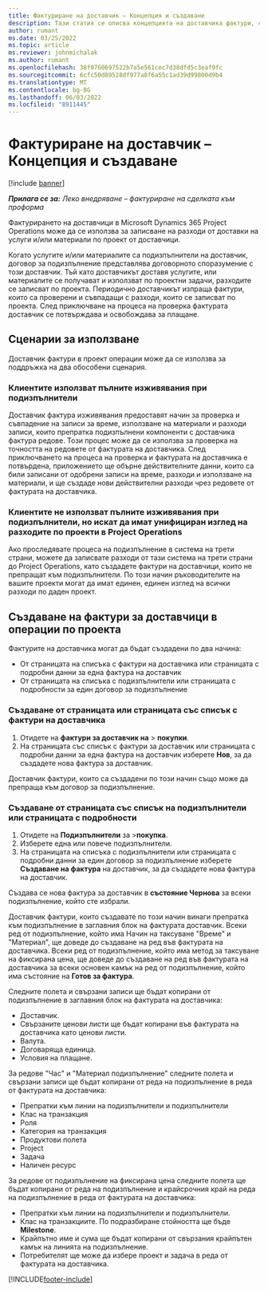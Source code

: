 ```yaml
---
title: Фактуриране на доставчик – Концепция и създаване
description: Тази статия се описва концепцията на доставчика фактури, сценарии за използване и как да създадете доставчик фактури в Microsoft Dynamics 365 Project Operations.
author: rumant
ms.date: 03/25/2022
ms.topic: article
ms.reviewer: johnmichalak
ms.author: rumant
ms.openlocfilehash: 38f0760697522b7a5e561cec7d38dfd5c3eaf9fc
ms.sourcegitcommit: 6cfc50d89528df977a8f6a55c1ad39d99800d9b4
ms.translationtype: MT
ms.contentlocale: bg-BG
ms.lasthandoff: 06/03/2022
ms.locfileid: "8911445"
---
```

# <a name="vendor-invoicing---concept-and-creation"></a>Фактуриране на доставчик – Концепция и създаване

[!include [banner](../../includes/dataverse-preview.md)]

_**Прилага се за:** Леко внедряване – фактуриране на сделката към проформа_

Фактурирането на доставчици в Microsoft Dynamics 365 Project Operations може да се използва за записване на разходи от доставки на услуги и/или материали по проект от доставчици.

Когато услугите и/или материалите са подизпълнители на доставчик, договор за подизпълнение представлява договорното споразумение с този доставчик. Тъй като доставчикът доставя услугите, или материалите се получават и използват по проектни задачи, разходите се записват по проекта. Периодично доставчикът изпраща фактури, които са проверени и съвпадащи с разходи, които се записват по проекта. След приключване на процеса на проверка фактурата доставчик се потвърждава и освобождава за плащане.

## <a name="scenarios-for-use"></a>Сценарии за използване

Доставчик фактури в проект операции може да се използва за поддръжка на два обособени сценария.

### <a name="customers-use-the-full-subcontracting-experiences"></a>Клиентите използват пълните изживявания при подизпълнители

Доставчик фактура изживявания предоставят начин за проверка и съвпадение на записи за време, използване на материали и разходи записи, които препратка подизпълнени компоненти с доставчика фактура редове. Този процес може да се използва за проверка на точността на редовете от фактурата на доставчика. След приключването на процеса на проверка и фактурата на доставчика е потвърдена, приложението ще обърне действителните данни, които са били записани от одобрени записи на време, разходи и използване на материали, и ще създаде нови действителни разходи чрез редовете от фактурата на доставчика.

### <a name="customers-dont-use-the-full-subcontracting-experiences-but-want-to-have-a-unified-view-of-costs-on-projects-in-project-operations"></a>Клиентите не използват пълните изживявания при подизпълнители, но искат да имат унифициран изглед на разходите по проекти в Project Operations

Ако проследявате процеса на подизпълнение в система на трети страни, можете да записвате разходи от тази система на трети страни до Project Operations, като създадете фактури на доставчици, които не препращат към подизпълнители. По този начин ръководителите на вашите проекти могат да имат единен, единен изглед на всички разходи по даден проект.

## <a name="creation-of-vendor-invoices-in-project-operations"></a>Създаване на фактури за доставчици в операции по проекта

Фактурите на доставчика могат да бъдат създадени по два начина:

- От страницата на списъка с фактури на доставчика или страницата с подробни данни за една фактура на доставчик
- От страницата на списъка с подизпълнители или страницата с подробности за един договор за подизпълнение

### <a name="creation-from-the-vendor-invoice-list-page-or-details-page"></a>Създаване от страницата или страницата със списък с фактури на доставчика

1. Отидете на **фактури за доставчик на** \> **покупки**.
2. На страницата със списък с фактури за доставчик или страницата с подробни данни за една фактура на доставчик изберете **Нов**, за да създадете нова фактура за доставчик.

Доставчик фактури, които са създадени по този начин също може да препраща към договор за подизпълнение.

### <a name="creation-from-the-subcontract-list-page-or-details-page"></a>Създаване от страницата със списък на подизпълнители или страницата с подробности

1. Отидете на **Подизпълнители** за \>**покупка**.
2. Изберете една или повече подизпълнители.
3. На страницата на списъка с подизпълнители или страницата с подробни данни за един договор за подизпълнение изберете **Създаване на фактура** на доставчик, за да създадете нова фактура на доставчик.

Създава се нова фактура за доставчик в **състояние Чернова** за всеки подизпълнение, който сте избрали.

Доставчик фактури, които създавате по този начин винаги препратка към подизпълнение в заглавния блок на фактурата доставчик. Всеки ред от подизпълнение, който има Начин на таксуване "Време" и "Материал", ще доведе до създаване на ред във фактурата на доставчика. Всеки ред от подизпълнение, който има метод за таксуване на фиксирана цена, ще доведе до създаване на ред във фактурата на доставчика за всеки основен камък на ред от подизпълнение, който има състояние на **Готов за фактура**.

Следните полета и свързани записи ще бъдат копирани от подизпълнение в заглавния блок на фактурата на доставчика:

- Доставчик.
- Свързаните ценови листи ще бъдат копирани във фактурата на доставчика като ценови листи.
- Валута.
- Договаряща единица.
- Условия на плащане.

За редове "Час" и "Материал подизпълнение" следните полета и свързани записи ще бъдат копирани от реда на подизпълнение в реда от фактурата на доставчика:

- Препратки към линии на подизпълнители и подизпълнители
- Клас на транзакция
- Роля
- Категория на транзакция
- Продуктови полета
- Project
- Задача
- Наличен ресурс

За редове от подизпълнение на фиксирана цена следните полета ще бъдат копирани от реда на подизпълнение и крайсрочния край на реда на подизпълнение в реда от фактурата на доставчика:

- Препратки към линии на подизпълнители и подизпълнители.
- Клас на транзакциите. По подразбиране стойността ще бъде **Milestone**.
- Крайпътно име и сума ще бъдат копирани от свързания крайпътен камък на линията на подизпълнение.
- Потребителят ще може да избере проект и задача в реда от фактурата на доставчика.

[!INCLUDE[footer-include](../../includes/footer-banner.md)]
